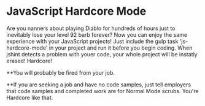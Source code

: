 JavaScript Hardcore Mode
===

Are you nanners about playing Diablo for hundreds of hours just to inevitably lose your level 92 barb forever? Now you can enjoy the same experience with your JavaScript projects! Just include the gulp task 'js-hardcore-mode' in your project and run it before you begin coding. When jshint detects a problem with youer code, your whole project will be instatly erased! Hardcore!

**You will probably be fired from your job.

**If you are seeking a job and have no code samples, just tell employers that code samples and completed work are for Normal Mode scrubs. You're Hardcore like that.